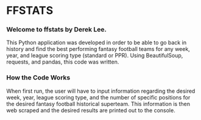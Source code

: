 # FFSTATS

### Welcome to ffstats by Derek Lee.

This Python application was developed in order to be able to go back in history and find the best performing fantasy football teams for any week, year, and league scoring type (standard or PPR). Using BeautifulSoup, requests, and pandas, this code was written.

### How the Code Works
When first run, the user will have to input information regarding the desired week, year, league scoring type, and the number of specific positions for the desired fantasy football historical superteam. This information is then web scraped and the desired results are printed out to the console.